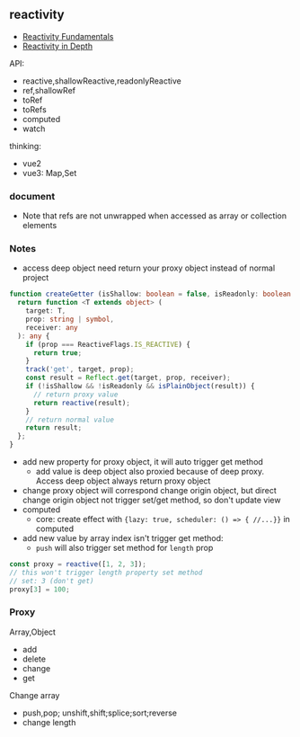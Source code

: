 ## reactivity
* [Reactivity Fundamentals](https://vuejs.org/guide/essentials/reactivity-fundamentals.html)
* [Reactivity in Depth](https://vuejs.org/guide/extras/reactivity-in-depth.html)

API:
* reactive,shallowReactive,readonlyReactive
* ref,shallowRef
* toRef
* toRefs
* computed
* watch

thinking:
* vue2
* vue3: Map,Set

### document
* Note that refs are not unwrapped when accessed as array or collection elements

### Notes
* access deep object need return your proxy object instead of normal project
```ts
function createGetter (isShallow: boolean = false, isReadonly: boolean = false) {
  return function <T extends object> (
    target: T,
    prop: string | symbol,
    receiver: any
  ): any {
    if (prop === ReactiveFlags.IS_REACTIVE) {
      return true;
    }
    track('get', target, prop);
    const result = Reflect.get(target, prop, receiver);
    if (!isShallow && !isReadonly && isPlainObject(result)) {
      // return proxy value
      return reactive(result);
    }
    // return normal value
    return result;
  };
}
```
* add new property for proxy object, it will auto trigger get method
  * add value is deep object also proxied because of deep proxy. Access deep object always return proxy object
* change proxy object will correspond change origin object, but direct change origin object not trigger set/get method, so don't update view
* computed
  * core: create effect with `{lazy: true, scheduler: () => { //...}}` in computed
* add new value by array index isn't trigger get method:
  * `push` will also trigger set method for `length` prop
```ts
const proxy = reactive([1, 2, 3]);
// this won't trigger length property set method
// set: 3 (don't get)
proxy[3] = 100;
```

### Proxy

Array,Object
* add
* delete
* change
* get

Change array
* push,pop; unshift,shift;splice;sort;reverse
* change length
